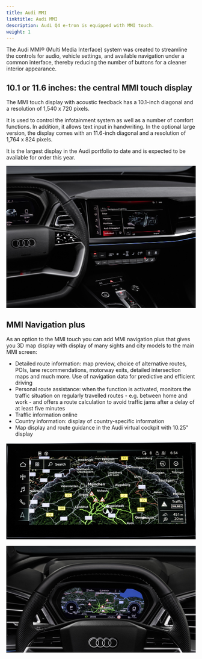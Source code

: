 ```yaml
---
title: Audi MMI
linktitle: Audi MMI
description: Audi Q4 e-tron is equipped with MMI touch.
weight: 1
---
```


The Audi MMI® (Multi Media Interface) system was created to streamline the controls for audio, vehicle settings, and available navigation under a common interface, thereby reducing the number of buttons for a cleaner interior appearance.

## 10.1 or 11.6 inches: the central MMI touch display

The MMI touch display with acoustic feedback has a 10.1-inch diagonal and a resolution of 1,540 x 720 pixels.

It is used to control the infotainment system as well as a number of comfort functions.
In addition, it allows text input in handwriting. In the optional large version, the display comes with an 11.6-inch diagonal and a resolution of 1,764 x 824 pixels. 

It is the largest display in the Audi portfolio to date and is expected to be available for order this year.

![Audi MMI](mmi.jpg "Audi MMI touch")

## MMI Navigation plus

As an option to the MMI touch you can add MMI navigation plus that gives you 3D map display with display of many sights and city models 
to the main MMI screen:

- Detailed route information: map preview, choice of alternative routes, POIs, lane recommendations, motorway exits, detailed intersection maps and much more. Use of navigation data for predictive and efficient driving
- Personal route assistance: when the function is activated, monitors the traffic situation on regularly travelled routes - e.g. between home and work - and offers a route calculation to avoid traffic jams after a delay of at least five minutes
- Traffic information online
- Country information: display of country-specific information
- Map display and route guidance in the Audi virtual cockpit with 10.25" display

![Navigation](navigationmmiscreen.jpg "Navigation in MMI Main screen")

![Navigation](mminavigationvirtualcockpit.jpg "Navigation in virtual cockpit")
